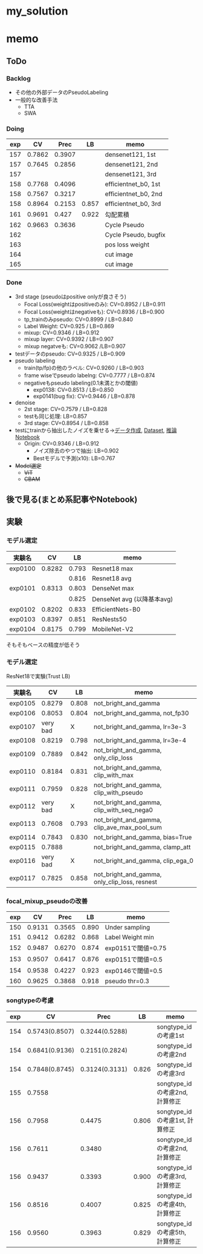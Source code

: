 # my_solution

# memo

## ToDo

### Backlog

- その他の外部データのPseudoLabeling
- 一般的な改善手法
  - TTA
  - SWA

### Doing

|exp|CV|Prec|LB|memo|
|--|--|--|--|--|
|157|0.7862|0.3907||densenet121, 1st|
|157|0.7645|0.2856||densenet121, 2nd|
|157||||densenet121, 3rd|
|158|0.7768|0.4096||efficientnet_b0, 1st|
|158|0.7567|0.3217||efficientnet_b0, 2nd|
|158|0.8964|0.2153|0.857|efficientnet_b0, 3rd|
|161|0.9691|0.427|0.922|勾配累積|
|162|0.9663|0.3636||Cycle Pseudo|
|162||||Cycle Pseudo, bugfix|
|163||||pos loss weight|
|164||||cut image|
|165||||cut image|

### Done

- 3rd stage (pseudoはpositive onlyが良さそう)
  - Focal Loss(weightはpositiveのみ):  CV=0.8952 / LB=0.911
  - Focal Loss(weightはnegativeも): CV=0.8936 / LB=0.900
  - tp_trainのみpseudo: CV=0.8999 / LB=0.840
  - Label Weight: CV=0.925 / LB=0.869
  - mixup: CV=0.9346 / LB=0.912
  - mixup layer: CV=0.9392 / LB=0.907
  - mixup negatveも: CV=0.9062 /LB=0.907
- testデータのpseudo: CV=0.9325 / LB=0.909
- pseudo labeling
  - train(tp/fp)の他のラベル: CV=0.9260 / LB=0.903
  - frame wiseでpseudo labelng: CV=0.7777 / LB=0.874
  - negativeもpseudo labeling(0.1未満とかの閾値)
    - exp0138: CV=0.8513 / LB=0.850
    - exp0141(bug fix): CV=0.9446 / LB=0.878
- denoise
  - 2st stage: CV=0.7579 / LB=0.828
  - testも同じ処理: LB=0.857
  - 3rd stage: CV=0.8954 / LB=0.858
- testにtrainから抽出したノイズを乗せる→[データ作成](https://www.kaggle.com/takamichitoda/rfcx-add-noise-to-test?scriptVersionId=52907736), [Dataset](https://www.kaggle.com/takamichitoda/rfxc-add-noise-test-data), [推論Notebook](https://www.kaggle.com/takamichitoda/rfxc-add-noise?scriptVersionId=52980971)
  - Origin: CV=0.9346 / LB=0.912
    - ノイズ除去のやつで抽出: LB=0.902
    - Bestモデルで予測(x10): LB=0.767
- ~~Model選定~~
  - ~~ViT~~
  - ~~CBAM~~
## 後で見る(まとめ系記事やNotebook)

## 実験

### モデル選定

|実験名|CV|LB|memo|
|--|--|--|--|
|exp0100|0.8282|0.793|Resnet18 max|
|||0.816|Resnet18 avg|
|exp0101|0.8313|0.803|DenseNet max|
|||0.825|DenseNet avg (以降基本avg)|
|exp0102|0.8202|0.833|EfficientNets-B0|
|exp0103|0.8397|0.851|ResNests50|
|exp0104|0.8175|0.799|MobileNet-V2|

そもそもベースの精度が低そう

### モデル選定

ResNet18で実験(Trust LB)

|実験名|CV|LB|memo|
|--|--|--|--|
|exp0105|0.8279|0.808|not_bright_and_gamma|
|exp0106|0.8053|0.804|not_bright_and_gamma, not_fp30|
|exp0107|very bad|X|not_bright_and_gamma, lr=3e-3|
|exp0108|0.8219|0.798|not_bright_and_gamma, lr=3e-4|
|exp0109|0.7889|0.842|not_bright_and_gamma, only_clip_loss|
|exp0110|0.8184|0.831|not_bright_and_gamma, clip_with_max|
|exp0111|0.7959|0.828|not_bright_and_gamma, clip_with_pseudo|
|exp0112|very bad|X|not_bright_and_gamma, clip_with_seq_nega0|
|exp0113|0.7608|0.793|not_bright_and_gamma, clip_ave_max_pool_sum|
|exp0114|0.7843|0.830|not_bright_and_gamma, bias=True|
|exp0115|0.7888||not_bright_and_gamma, clamp_att|
|exp0116|very bad|X|not_bright_and_gamma, clip_ega_0|
|exp0117|0.7825|0.858|not_bright_and_gamma, only_clip_loss, resnest|

### focal_mixup_pseudoの改善

|exp|CV|Prec|LB|memo|
|--|--|--|--|--|
|150|0.9131|0.3565|0.890|Under sampling|
|151|0.9412|0.6282|0.868|Label Weight min|
|152|0.9487|0.6270|0.874|exp0151で閾値=0.75|
|153|0.9507|0.6417|0.876|exp0151で閾値=0.5|
|154|0.9538|0.4227|0.923|exp0146で閾値=0.5|
|160|0.9625|0.3868|0.918|pseudo thr=0.3|

### songtypeの考慮

|exp|CV|Prec|LB|memo|
|--|--|--|--|--|
|154|0.5743(0.8507)|0.3244(0.5288)||songtype_idの考慮1st|
|154|0.6841(0.9136)|0.2151(0.2824)||songtype_idの考慮2nd|
|154|0.7848(0.8745)|0.3124(0.3131)|0.826|songtype_idの考慮3rd|
|155|0.7558|||songtype_idの考慮2nd, 計算修正|
|156|0.7958|0.4475|0.806|songtype_idの考慮1st, 計算修正|
|156|0.7611|0.3480||songtype_idの考慮2nd, 計算修正|
|156|0.9437|0.3393|0.900|songtype_idの考慮3rd, 計算修正|
|156|0.8516|0.4007|0.825|songtype_idの考慮4th, 計算修正|
|156|0.9560|0.3963|0.829|songtype_idの考慮5th, 計算修正|
